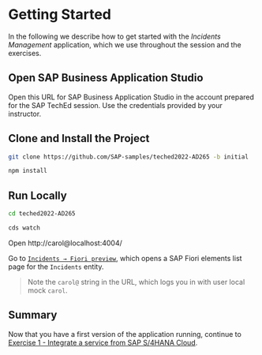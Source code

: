 # Getting Started

In the following we describe how to get started with the _Incidents Management_ application, which we use throughout the session and the exercises.

## Open SAP Business Application Studio

Open this URL for SAP Business Application Studio in the account prepared for the SAP TechEd session.
Use the credentials provided by your instructor.


## Clone and Install the Project

```sh
git clone https://github.com/SAP-samples/teched2022-AD265 -b initial

npm install
```

## Run Locally

```sh
cd teched2022-AD265

cds watch
```

Open http://carol@localhost:4004/

Go to [`Incidents → Fiori preview`](http://carol@localhost:4004/$fiori-preview/IncidentsService/Incidents#preview-app), which opens a SAP Fiori elements list page for the `Incidents` entity.

> Note the `carol@` string in the URL, which logs you in with user local mock `carol`.

## Summary

Now that you have a first version of the application running, continue to [Exercise 1 - Integrate a service from SAP S/4HANA Cloud](../ex1/README.md).
